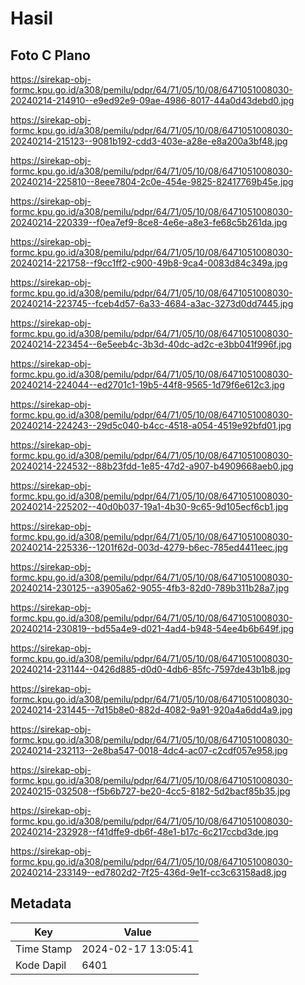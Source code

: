 # Hasil

## Foto C Plano

https://sirekap-obj-formc.kpu.go.id/a308/pemilu/pdpr/64/71/05/10/08/6471051008030-20240214-214910--e9ed92e9-09ae-4986-8017-44a0d43debd0.jpg

https://sirekap-obj-formc.kpu.go.id/a308/pemilu/pdpr/64/71/05/10/08/6471051008030-20240214-215123--9081b192-cdd3-403e-a28e-e8a200a3bf48.jpg

https://sirekap-obj-formc.kpu.go.id/a308/pemilu/pdpr/64/71/05/10/08/6471051008030-20240214-225810--8eee7804-2c0e-454e-9825-82417769b45e.jpg

https://sirekap-obj-formc.kpu.go.id/a308/pemilu/pdpr/64/71/05/10/08/6471051008030-20240214-220339--f0ea7ef9-8ce8-4e6e-a8e3-fe68c5b261da.jpg

https://sirekap-obj-formc.kpu.go.id/a308/pemilu/pdpr/64/71/05/10/08/6471051008030-20240214-221758--f9cc1ff2-c900-49b8-9ca4-0083d84c349a.jpg

https://sirekap-obj-formc.kpu.go.id/a308/pemilu/pdpr/64/71/05/10/08/6471051008030-20240214-223745--fceb4d57-6a33-4684-a3ac-3273d0dd7445.jpg

https://sirekap-obj-formc.kpu.go.id/a308/pemilu/pdpr/64/71/05/10/08/6471051008030-20240214-223454--6e5eeb4c-3b3d-40dc-ad2c-e3bb041f996f.jpg

https://sirekap-obj-formc.kpu.go.id/a308/pemilu/pdpr/64/71/05/10/08/6471051008030-20240214-224044--ed2701c1-19b5-44f8-9565-1d79f6e612c3.jpg

https://sirekap-obj-formc.kpu.go.id/a308/pemilu/pdpr/64/71/05/10/08/6471051008030-20240214-224243--29d5c040-b4cc-4518-a054-4519e92bfd01.jpg

https://sirekap-obj-formc.kpu.go.id/a308/pemilu/pdpr/64/71/05/10/08/6471051008030-20240214-224532--88b23fdd-1e85-47d2-a907-b4909668aeb0.jpg

https://sirekap-obj-formc.kpu.go.id/a308/pemilu/pdpr/64/71/05/10/08/6471051008030-20240214-225202--40d0b037-19a1-4b30-9c65-9d105ecf6cb1.jpg

https://sirekap-obj-formc.kpu.go.id/a308/pemilu/pdpr/64/71/05/10/08/6471051008030-20240214-225336--1201f62d-003d-4279-b6ec-785ed4411eec.jpg

https://sirekap-obj-formc.kpu.go.id/a308/pemilu/pdpr/64/71/05/10/08/6471051008030-20240214-230125--a3905a62-9055-4fb3-82d0-789b311b28a7.jpg

https://sirekap-obj-formc.kpu.go.id/a308/pemilu/pdpr/64/71/05/10/08/6471051008030-20240214-230819--bd55a4e9-d021-4ad4-b948-54ee4b6b649f.jpg

https://sirekap-obj-formc.kpu.go.id/a308/pemilu/pdpr/64/71/05/10/08/6471051008030-20240214-231144--0426d885-d0d0-4db6-85fc-7597de43b1b8.jpg

https://sirekap-obj-formc.kpu.go.id/a308/pemilu/pdpr/64/71/05/10/08/6471051008030-20240214-231445--7d15b8e0-882d-4082-9a91-920a4a6dd4a9.jpg

https://sirekap-obj-formc.kpu.go.id/a308/pemilu/pdpr/64/71/05/10/08/6471051008030-20240214-232113--2e8ba547-0018-4dc4-ac07-c2cdf057e958.jpg

https://sirekap-obj-formc.kpu.go.id/a308/pemilu/pdpr/64/71/05/10/08/6471051008030-20240215-032508--f5b6b727-be20-4cc5-8182-5d2bacf85b35.jpg

https://sirekap-obj-formc.kpu.go.id/a308/pemilu/pdpr/64/71/05/10/08/6471051008030-20240214-232928--f41dffe9-db6f-48e1-b17c-6c217ccbd3de.jpg

https://sirekap-obj-formc.kpu.go.id/a308/pemilu/pdpr/64/71/05/10/08/6471051008030-20240214-233149--ed7802d2-7f25-436d-9e1f-cc3c63158ad8.jpg


## Metadata

| Key        | Value               |
| ---------- | ------------------- |
| Time Stamp | 2024-02-17 13:05:41 |
| Kode Dapil | 6401                |



